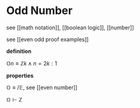 # Odd Number

see [[math notation]], [[boolean logic]], [[number]]

see [[even odd proof examples]]

**definition**

$\mathbb On \equiv \mathbb Z k \land n = 2k : 1$

**properties**

$\mathbb O \equiv /\mathbb E$, see [[even number]]

$\mathbb O \vdash \mathbb Z$
